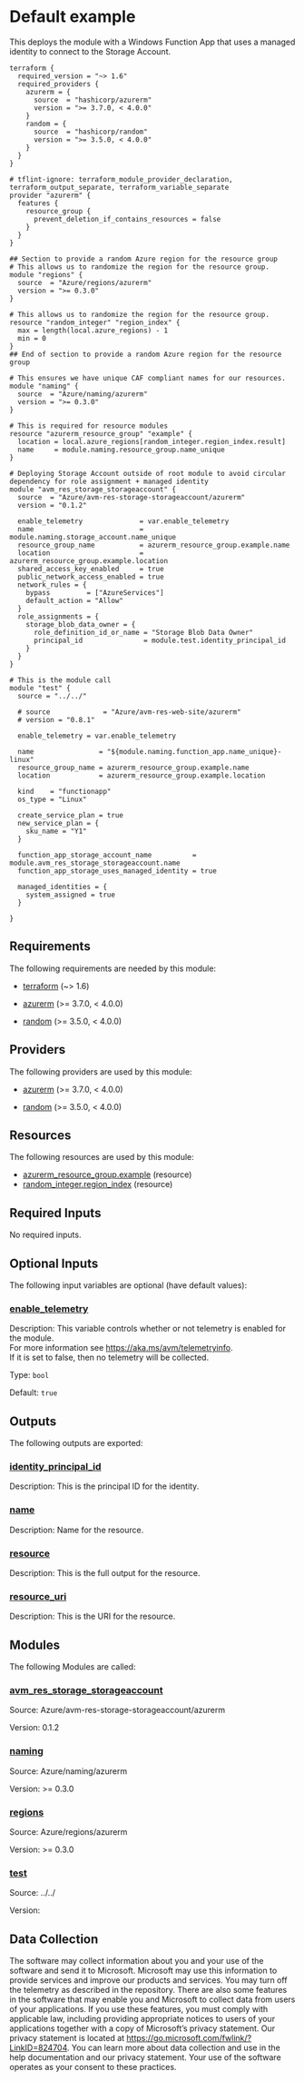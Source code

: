 <!-- BEGIN_TF_DOCS -->
# Default example

This deploys the module with a Windows Function App that uses a managed identity to connect to the Storage Account.

```hcl
terraform {
  required_version = "~> 1.6"
  required_providers {
    azurerm = {
      source  = "hashicorp/azurerm"
      version = ">= 3.7.0, < 4.0.0"
    }
    random = {
      source  = "hashicorp/random"
      version = ">= 3.5.0, < 4.0.0"
    }
  }
}

# tflint-ignore: terraform_module_provider_declaration, terraform_output_separate, terraform_variable_separate
provider "azurerm" {
  features {
    resource_group {
      prevent_deletion_if_contains_resources = false
    }
  }
}

## Section to provide a random Azure region for the resource group
# This allows us to randomize the region for the resource group.
module "regions" {
  source  = "Azure/regions/azurerm"
  version = ">= 0.3.0"
}

# This allows us to randomize the region for the resource group.
resource "random_integer" "region_index" {
  max = length(local.azure_regions) - 1
  min = 0
}
## End of section to provide a random Azure region for the resource group

# This ensures we have unique CAF compliant names for our resources.
module "naming" {
  source  = "Azure/naming/azurerm"
  version = ">= 0.3.0"
}

# This is required for resource modules
resource "azurerm_resource_group" "example" {
  location = local.azure_regions[random_integer.region_index.result]
  name     = module.naming.resource_group.name_unique
}

# Deploying Storage Account outside of root module to avoid circular dependency for role assignment + managed identity
module "avm_res_storage_storageaccount" {
  source  = "Azure/avm-res-storage-storageaccount/azurerm"
  version = "0.1.2"

  enable_telemetry              = var.enable_telemetry
  name                          = module.naming.storage_account.name_unique
  resource_group_name           = azurerm_resource_group.example.name
  location                      = azurerm_resource_group.example.location
  shared_access_key_enabled     = true
  public_network_access_enabled = true
  network_rules = {
    bypass         = ["AzureServices"]
    default_action = "Allow"
  }
  role_assignments = {
    storage_blob_data_owner = {
      role_definition_id_or_name = "Storage Blob Data Owner"
      principal_id               = module.test.identity_principal_id
    }
  }
}

# This is the module call
module "test" {
  source = "../../"

  # source             = "Azure/avm-res-web-site/azurerm"
  # version = "0.8.1"

  enable_telemetry = var.enable_telemetry

  name                = "${module.naming.function_app.name_unique}-linux"
  resource_group_name = azurerm_resource_group.example.name
  location            = azurerm_resource_group.example.location

  kind    = "functionapp"
  os_type = "Linux"

  create_service_plan = true
  new_service_plan = {
    sku_name = "Y1"
  }

  function_app_storage_account_name          = module.avm_res_storage_storageaccount.name
  function_app_storage_uses_managed_identity = true

  managed_identities = {
    system_assigned = true
  }

}
```

<!-- markdownlint-disable MD033 -->
## Requirements

The following requirements are needed by this module:

- <a name="requirement_terraform"></a> [terraform](#requirement\_terraform) (~> 1.6)

- <a name="requirement_azurerm"></a> [azurerm](#requirement\_azurerm) (>= 3.7.0, < 4.0.0)

- <a name="requirement_random"></a> [random](#requirement\_random) (>= 3.5.0, < 4.0.0)

## Providers

The following providers are used by this module:

- <a name="provider_azurerm"></a> [azurerm](#provider\_azurerm) (>= 3.7.0, < 4.0.0)

- <a name="provider_random"></a> [random](#provider\_random) (>= 3.5.0, < 4.0.0)

## Resources

The following resources are used by this module:

- [azurerm_resource_group.example](https://registry.terraform.io/providers/hashicorp/azurerm/latest/docs/resources/resource_group) (resource)
- [random_integer.region_index](https://registry.terraform.io/providers/hashicorp/random/latest/docs/resources/integer) (resource)

<!-- markdownlint-disable MD013 -->
## Required Inputs

No required inputs.

## Optional Inputs

The following input variables are optional (have default values):

### <a name="input_enable_telemetry"></a> [enable\_telemetry](#input\_enable\_telemetry)

Description: This variable controls whether or not telemetry is enabled for the module.  
For more information see <https://aka.ms/avm/telemetryinfo>.  
If it is set to false, then no telemetry will be collected.

Type: `bool`

Default: `true`

## Outputs

The following outputs are exported:

### <a name="output_identity_principal_id"></a> [identity\_principal\_id](#output\_identity\_principal\_id)

Description: This is the principal ID for the identity.

### <a name="output_name"></a> [name](#output\_name)

Description: Name for the resource.

### <a name="output_resource"></a> [resource](#output\_resource)

Description: This is the full output for the resource.

### <a name="output_resource_uri"></a> [resource\_uri](#output\_resource\_uri)

Description: This is the URI for the resource.

## Modules

The following Modules are called:

### <a name="module_avm_res_storage_storageaccount"></a> [avm\_res\_storage\_storageaccount](#module\_avm\_res\_storage\_storageaccount)

Source: Azure/avm-res-storage-storageaccount/azurerm

Version: 0.1.2

### <a name="module_naming"></a> [naming](#module\_naming)

Source: Azure/naming/azurerm

Version: >= 0.3.0

### <a name="module_regions"></a> [regions](#module\_regions)

Source: Azure/regions/azurerm

Version: >= 0.3.0

### <a name="module_test"></a> [test](#module\_test)

Source: ../../

Version:

<!-- markdownlint-disable-next-line MD041 -->
## Data Collection

The software may collect information about you and your use of the software and send it to Microsoft. Microsoft may use this information to provide services and improve our products and services. You may turn off the telemetry as described in the repository. There are also some features in the software that may enable you and Microsoft to collect data from users of your applications. If you use these features, you must comply with applicable law, including providing appropriate notices to users of your applications together with a copy of Microsoft’s privacy statement. Our privacy statement is located at <https://go.microsoft.com/fwlink/?LinkID=824704>. You can learn more about data collection and use in the help documentation and our privacy statement. Your use of the software operates as your consent to these practices.
<!-- END_TF_DOCS -->